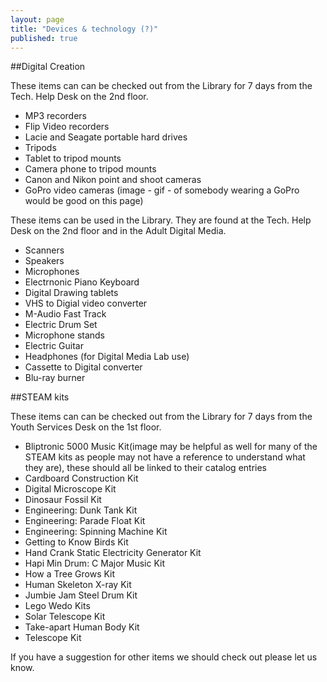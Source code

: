 ```yaml
---
layout: page
title: "Devices & technology (?)"
published: true
---
```


##Digital Creation

These items can can be checked out from the Library for 7 days from the Tech. Help Desk on the 2nd floor.

- MP3 recorders
- Flip Video recorders
- Lacie and Seagate portable hard drives
- Tripods
- Tablet to tripod mounts
- Camera phone to tripod mounts
- Canon and Nikon point and shoot cameras
- GoPro video cameras (image - gif - of somebody wearing a GoPro would be good on this page)

These items can be used in the Library. They are found at the Tech. Help Desk on the 2nd floor and in the Adult Digital Media.

- Scanners
- Speakers
- Microphones
- Electrnonic Piano Keyboard
- Digital Drawing tablets
- VHS to Digial video converter
- M-Audio Fast Track
- Electric Drum Set
- Microphone stands
- Electric Guitar
- Headphones (for Digital Media Lab use)
- Cassette to Digital converter
- Blu-ray burner


##STEAM kits

These items can can be checked out from the Library for 7 days from the Youth Services Desk on the 1st floor.

- Bliptronic 5000 Music Kit(image may be helpful as well for many of the STEAM kits as people may not have a reference to understand what they are), these should all be linked to their catalog entries
- Cardboard Construction Kit
- Digital Microscope Kit
- Dinosaur Fossil Kit
- Engineering: Dunk Tank Kit
- Engineering: Parade Float Kit
- Engineering: Spinning Machine Kit
- Getting to Know Birds Kit
- Hand Crank Static Electricity Generator Kit
- Hapi Min Drum: C Major Music Kit
- How a Tree Grows Kit
- Human Skeleton X-ray Kit
- Jumbie Jam Steel Drum Kit
- Lego Wedo Kits
- Solar Telescope Kit
- Take-apart Human Body Kit
- Telescope Kit

If you have a suggestion for other items we should check out please let us know. <insert email address or form>
